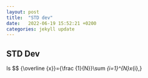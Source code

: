 ```yaml
---
layout: post
title:  "STD dev"
date:   2022-06-19 15:52:21 +0200
categories: jekyll update
---
```



## STD Dev
Is
$$ {\overline {x}}={\frac {1}{N}}\sum _{i=1}^{N}x_{i},}
